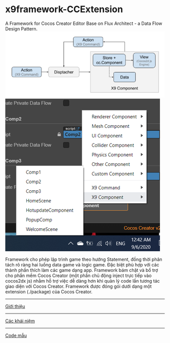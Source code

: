 # x9framework-CCExtension
A Framework for Cocos Creator Editor
Base on Flux Architect - a Data Flow Design Pattern.
![](https://github.com/hallopatidu/x9framework-CCExtension/blob/master/doc/images/fig02.PNG)
![Cứ kế thừa là có thể được phân loại trong cocos creator](https://github.com/hallopatidu/x9framework-CCExtension/blob/master/doc/images/fig03.png)

Framework cho phép lập trình game theo hướng Statement, đồng thời phân tách rõ ràng hai luồng data game và logic game. Đặc biệt phù hợp với các thành phần thích làm các game dạng app.
Framework bám chặt và bổ trợ cho phần mềm Cocos Creator (một phần chủ động inject trực tiếp vào cocos2dx js) nhằm hỗ trợ việc dễ dàng hơn khi quản lý code lần tương tác giao diện với Cocos Creator.  Framework được đóng gói dưới dạng một extension (./package) của Cocos Creator.


***
[Giới thiệu](https://github.com/hallopatidu/x9framework-CCExtension/wiki/Gi%E1%BB%9Bi-thi%E1%BB%87u)
***
[Các khái niệm](https://github.com/hallopatidu/x9framework-CCExtension/wiki/C%C3%A1c-kh%C3%A1i-ni%E1%BB%87m-(Concepts))
***
[Code mẫu](https://github.com/hallopatidu/x9framework-CCExtension/wiki/Code-m%E1%BA%ABu-(Example))
